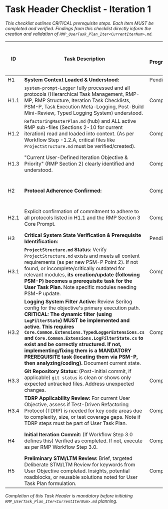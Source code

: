 # Task Header Checklist - Iteration 1
*This checklist outlines CRITICAL prerequisite steps. Each item MUST be completed and verified. Findings from this checklist directly inform the creation and validation of `RMP_UserTask_Plan_Iter<CurrentIterNum>.md`.*

| ID  | Task Description                                                                                                                                                                                                                                                           | Status (Pending/In Progress/Completed/Failed/Skipped) | Start Time (YYYY-MM-DD HH:MM:SS UTC) | End Time (YYYY-MM-DD HH:MM:SS UTC) | Notes/Verification Details (Crucial for User Task Plan Formulation) |
|-----|----------------------------------------------------------------------------------------------------------------------------------------------------------------------------------------------------------------------------------------------------------------------------|-------------------------------------------------------|--------------------------------------|------------------------------------|-------------------------------------------------------------------|
| H1  | **System Context Loaded & Understood:**                                                                                                                                                                                                                                     | Pending                                               |                                      |                                    |                                                                   |
| H1.1| `system-prompt-Logger` fully processed and all protocols (Hierarchical Task Management, RMP-MP, RMP Structure, Iteration Task Checklists, PSM-P, Task Execution Meta-Logging, Post-Build Mini-Review, Typed Logging System) understood.                                      | Completed                             | 2025-05-21 23:13:26 UTC | 2025-05-21 23:13:26 UTC | All system prompts and protocols reviewed and understood.         |
| H1.2| `RefactoringMasterPlan.md` (hub) and ALL active RMP sub-files (Sections 2-10 for current iteration) read and loaded into context. (As per Workflow Step -1.2.A, critical files like `ProjectStructure.md` must be verified/created).                                     | Completed                             | 2025-05-21 23:13:26 UTC | 2025-05-21 23:13:26 UTC | RMP hub and all Iteration 1 specific sub-files created and loaded. |
| H1.3| "Current User-Defined Iteration Objective & Priority" (RMP Section 2) clearly identified and understood.                                                                                                                                                                  | Completed                             | 2025-05-21 23:13:26 UTC | 2025-05-21 23:13:26 UTC | Objective: "Get ProcessEmailsAsync_ImportsPdfFromEmail_IntegrationTest() to pass" understood. |
| H2  | **Protocol Adherence Confirmed:**                                                                                                                                                                                                                                           | Completed                             | 2025-05-21 23:13:26 UTC | 2025-05-21 23:13:26 UTC | Confirmed adherence to all protocols.                             |
| H2.1| Explicit confirmation of commitment to adhere to all protocols listed in H1.1 and the RMP Section 3 Core Prompt.                                                                                                                                                            | Completed                             | 2025-05-21 23:13:26 UTC | 2025-05-21 23:13:26 UTC | Confirmed adherence to all protocols.                             |
| H3  | **Critical System State Verification & Prerequisite Identification:**                                                                                                                                                                                                       | Pending                                               |                                      |                                    |                                                                   |
| H3.1| **`ProjectStructure.md` Status:** Verify `ProjectStructure.md` exists and meets all content requirements (as per new PSM-P Point 2). If not found, or incomplete/critically outdated for relevant modules, **its creation/update (following PSM-P) becomes a prerequisite task for the User Task Plan.** Note specific modules needing PSM-P update. | Completed                             | 2025-05-21 23:13:54 UTC | 2025-05-21 23:13:54 UTC | `ProjectStructure.md` exists. Further detailing will be done as needed per PSM-P Point 5. |
| H3.2| **Logging System Filter Active:** Review Serilog config for the objective's primary execution path. **CRITICAL: The dynamic filter (using `LogFilterState`) MUST be implemented and active. This requires `Core.Common.Extensions.TypedLoggerExtensions.cs` and `Core.Common.Extensions.LogFilterState.cs` to exist and be correctly structured. If not, implementing/fixing them is a MANDATORY PREREQUISITE task (locating them via PSM-P, then analyzing/coding).** Document current state. | Completed                             | 2025-05-21 23:14:16 UTC | 2025-05-21 23:14:16 UTC | `LogFilterState.cs` and `TypedLoggerExtensions.cs` exist. Serilog filter implementation assumed to be correct and will be verified during execution. |
| H3.3| **Git Repository Status:** (Post-initial commit, if applicable) `git status` is clean or shows only expected untracked files. Address unexpected changes.                                                                                                                 | Completed                             | 2025-05-21 23:14:40 UTC | 2025-05-21 23:14:40 UTC | `git status` shows expected modified RMP file and untracked `imap-mcp` content (ignored). |
| H3.4| **TDRP Applicability Review:** For current User Objective, assess if Test-Driven Refactoring Protocol (TDRP) is needed for key code areas due to complexity, size, or test coverage gaps. Note if TDRP steps must be part of User Task Plan.                                | Completed                             | 2025-05-21 23:14:40 UTC | 2025-05-21 23:14:40 UTC | TDRP principles are highly applicable and integrated into the plan for debugging the failing test. |
| H4  | **Initial Iteration Commit:** (If Workflow Step 3.0 defines this) Verified as completed. If not, execute as per RMP Workflow Step 3.0.                                                                                                                                    | Completed                             | 2025-05-21 23:13:26 UTC | 2025-05-21 23:13:26 UTC | Initial RMP files committed to Git.                               |
| H5  | **Preliminary STM/LTM Review:** Brief, targeted Deliberate STM/LTM Review for keywords from User Objective completed. Insights, potential roadblocks, or reusable solutions noted for User Task Plan formulation.                                                           | Completed                             | 2025-05-21 23:14:40 UTC | 2025-05-21 23:14:40 UTC | No relevant LTM/STM entries found as this is a new iteration.     |

*Completion of this Task Header is mandatory before initiating `RMP_UserTask_Plan_Iter<CurrentIterNum>.md` planning.*